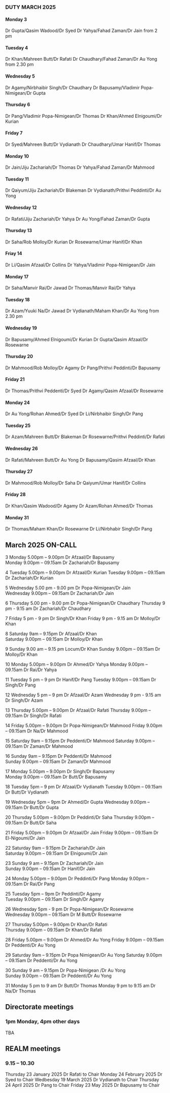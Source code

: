 

### DUTY MARCH 2025

#### Monday 3
Dr Gupta/Qasim Wadood/Dr Syed
Dr Yahya/Fahad Zaman/Dr Jain from 2 pm

#### Tuesday 4
Dr Khan/Mahreen Butt/Dr Rafati
Dr Chaudhary/Fahad Zaman/Dr Au Yong from 2.30 pm

#### Wednesday 5
Dr Agamy/Nirbhaibir Singh/Dr Chaudhary
Dr Bapusamy/Vladimir Popa-Nimigean/Dr Gupta

#### Thursday 6
Dr Pang/Vladimir Popa-Nimigean/Dr Thomas
Dr Khan/Ahmed Elnigoumi/Dr Kurian

#### Friday 7
Dr Syed/Mahreen Butt/Dr Vydianath
Dr Chaudhary/Umar Hanif/Dr Thomas

#### Monday 10
Dr Jain/Jiju Zachariah/Dr Thomas
Dr Yahya/Fahad Zaman/Dr Mahmood

#### Tuesday 11
Dr Qaiyum/Jiju Zachariah/Dr Blakeman
Dr Vydianath/Prithvi Peddinti/Dr Au Yong

#### Wednesday 12
Dr Rafati/Jiju Zachariah/Dr Yahya
Dr Au Yong/Fahad Zaman/Dr Gupta

#### Thursday 13
Dr Saha/Rob Molloy/Dr Kurian
Dr Rosewarne/Umar Hanif/Dr Khan

#### Friay 14
Dr Li/Qasim Afzaal/Dr Collins
Dr Yahya/Vladimir Popa-Nimigean/Dr Jain

#### Monday 17
Dr Saha/Manvir Rai/Dr Jawad
Dr Thomas/Manvir Rai/Dr Yahya

#### Tuesday 18
Dr Azam/Yuuki Na/Dr Jawad
Dr Vydianath/Maham Khan/Dr Au Yong from 2.30 pm

#### Wednesday 19
Dr Bapusamy/Ahmed Elnigoumi/Dr Kurian
Dr Gupta/Qasim Afzaal/Dr Rosewarne

#### Thursday 20
Dr Mahmood/Rob Molloy/Dr Agamy
Dr Pang/Prithvi Peddinti/Dr Bapusamy

#### Friday 21
Dr Thomas/Prithvi Peddenti/Dr Syed
Dr Agamy/Qasim Afzaal/Dr Rosewarne

#### Monday 24
Dr Au Yong/Rohan Ahmed/Dr Syed
Dr Li/Nirbhaibir Singh/Dr Pang

#### Tuesday 25
Dr Azam/Mahreen Butt/Dr Blakeman
Dr Rosewarne/Prithvi Peddinti/Dr Rafati

#### Wednesday 26
Dr Rafati/Mahreen Butt/Dr Au Yong
Dr Bapusamy/Qasim Afzaal/Dr Khan

#### Thursday 27
Dr Mahmood/Rob Molloy/Dr Saha
Dr Qaiyum/Umar Hanif/Dr Collins

#### Friday 28
Dr Khan/Qasim Wadood/Dr Agamy
Dr Azam/Rohan Ahmed/Dr Thomas

#### Monday 31
Dr Thomas/Maham Khan/Dr Rosewarne
Dr Li/Nirbhabir Singh/Dr Pang


## March 2025 ON-CALL

3	Monday 	 5.00pm – 9.00pm	Dr Afzaal/Dr Bapusamy	
	Monday	 9.00pm – 09.15am	Dr Zachariah/Dr Bapusamy	

4	Tuesday	 5.00pm – 9.00pm	Dr Afzaal/Dr Kurian
	Tuesday  9.00pm – 09.15am	Dr Zachariah/Dr Kurian
 
5	Wednesday  5.00 pm - 9.00 pm 	Dr Popa-Nimigean/Dr Jain	
	Wednesday  9.00pm – 09.15am	Dr Zachariah/Dr Jain	

6	Thursday   5.00 pm - 9.00 pm	Dr Popa-Nimigean/Dr Chaudhary
	Thursday   9 pm - 9.15 am 	Dr Zachariah/Dr Chaudhary	

7	Friday    5 pm - 9 pm 		Dr Singh/Dr Khan
	Friday 	  9 pm - 9.15 am	Dr Molloy/Dr Khan	

8	Saturday 9am – 9.15pm		Dr Afzaal/Dr Khan	
	Saturday 9.00pm – 09.15am	Dr Molloy/Dr Khan	
  
9	Sunday 9.00 am – 9.15 pm	Locum/Dr Khan
	Sunday 9.00pm – 09.15am		Dr Molloy/Dr Khan
 
10	Monday 5.00pm – 9.00pm		Dr Ahmed/Dr Yahya
	Monday 9.00pm – 09.15am		Dr Rai/Dr Yahya
 
11	Tuesday 5 pm – 9 pm		Dr Hanif/Dr Pang
	Tuesday 9.00pm – 09.15am	Dr Singh/Dr Pang
 
12	Wednesday 5 pm – 9 pm		Dr Afzaal/Dr Azam
	Wednesday 9 pm - 9.15 am	Dr Singh/Dr Azam	
 
13	Thursday 5.00pm – 9.00pm	Dr Afzaal/Dr Rafati	
	Thursday 9.00pm – 09.15am	Dr Singh/Dr Rafati	
 
14	Friday 5.00pm – 9.00pm		Dr Popa-Nimigean/Dr Mahmood
	Friday 9.00pm – 09.15am		Dr Na/Dr Mahmood
 
15	Saturday 9am – 9.15pm		Dr Peddenti/Dr Mahmood
	Saturday 9.00pm – 09.15am	Dr Zaman/Dr Mahmood	
 
16	Sunday 9am – 9.15pm		Dr Peddenti/Dr Mahmood	
	Sunday 9.00pm – 09.15am		Dr Zaman/Dr Mahmood	
 
17	Monday 5.00pm – 9.00pm		Dr Singh/Dr Bapusamy	
	Monday 9.00pm – 09.15am		Dr Butt/Dr Bapusamy	
 
18	Tuesday 5pm – 9 pm 		Dr Afzaal/Dr Vydianath
	Tuesday 9.00pm – 09.15am	Dr Butt/Dr Vydianath	
 
19	Wednesday 5pm – 9pm		Dr Ahmed/Dr Gupta
	Wednesday 9.00pm – 09.15am	Dr Butt/Dr Gupta
 
20 	Thursday 5.00pm – 9.00pm	Dr Peddinti/Dr Saha
	Thursday 9.00pm – 09.15am	Dr Butt/Dr Saha	
 
21	Friday 5.00pm – 9.00pm		Dr Afzaal/Dr Jain
	Friday 9.00pm – 09.15am		Dr El-Nigoumi/Dr Jain	
 
22	Saturday 9am – 9.15pm		Dr Zachariah/Dr Jain	
	Saturday 9.00pm – 09.15am	Dr Elnigoumi/Dr Jain
 
23	Sunday 9 am – 9.15pm		Dr Zachariah/Dr Jain	
	Sunday 9.00pm – 09.15am		Dr Hanif/Dr Jain
 
24	Monday 5.00pm – 9.00pm		Dr Peddinti/Dr Pang	
	Monday 9.00pm – 09.15am		Dr Rai/Dr Pang
 
25	Tuesday 5pm – 9pm		Dr Peddinti/Dr Agamy	
	Tuesday 9.00pm – 09.15am	Dr Singh/Dr Agamy
 
26	Wednesday 5pm - 9 pm		Dr Popa-Nimigean/Dr Rosewarne	
	Wednesday 9.00pm – 09.15am	Dr M Butt/Dr Rosewarne	
 
27	Thursday 5.00pm – 9.00pm	Dr Khan/Dr Rafati	
	Thursday 9.00pm – 09.15am	Dr Khan/Dr Rafati	
 
28	Friday 5.00pm – 9.00pm		Dr Ahmed/Dr Au Yong
	Friday 9.00pm – 09.15am		Dr Peddenti/Dr Au Yong		

29	Saturday 9am – 9.15pm		Dr Popa Nimigean/Dr Au Yong	
	Saturday 9.00pm – 09.15am	Dr Peddenti/Dr Au Yong
 
30	Sunday 9 am – 9.15pm		Dr Popa-Nimigean /Dr Au Yong	
	Sunday 9.00pm – 09.15am		Dr Peddenti/Dr Au Yong

31	Monday 5 pm to 9 am		Dr Butt/Dr Thomas
	Monday 9 pm to 9.15 am		Dr Na/Dr Thomas

## Directorate meetings  
### 1pm Monday, 4pm other days

TBA

## REALM meetings
### 9.15 – 10.30

Thursday 23 January 2025	Dr Rafati to Chair
Monday 24 February 2025		Dr Syed to Chair
Wedbesday 19 March 2025		Dr Vydianath to Chair
Thursday 24 April 2025		Dr Pang to Chair
Friday 23 May 2025		Dr Bapusamy to Chair




